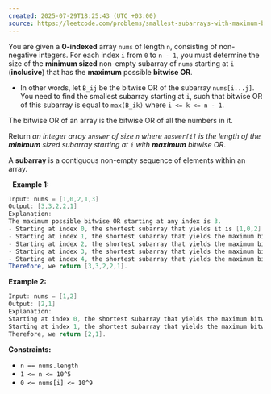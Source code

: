 ```yaml
---
created: 2025-07-29T18:25:43 (UTC +03:00)
source: https://leetcode.com/problems/smallest-subarrays-with-maximum-bitwise-or/description/?envType=daily-question&envId=2025-07-29
---
```

You are given a **0-indexed** array `nums` of length `n`, consisting of non-negative integers. For each index `i` from `0` to `n - 1`, you must determine the size of the **minimum sized** non-empty subarray of `nums` starting at `i` (**inclusive**) that has the **maximum** possible **bitwise OR**.

 * In other words, let `B_ij` be the bitwise OR of the subarray `nums[i...j]`. You need to find the smallest subarray starting at `i`, such that bitwise OR of this subarray is equal to `max(B_ik)` where `i <= k <= n - 1`.

The bitwise OR of an array is the bitwise OR of all the numbers in it.

Return *an integer array `answer` of size `n` where `answer[i]` is the length of the **minimum** sized subarray starting at `i` with **maximum** bitwise OR*.

A **subarray** is a contiguous non-empty sequence of elements within an array.

 
**Example 1:**

``` Java
Input: nums = [1,0,2,1,3]
Output: [3,3,2,2,1]
Explanation:
The maximum possible bitwise OR starting at any index is 3. 
- Starting at index 0, the shortest subarray that yields it is [1,0,2].
- Starting at index 1, the shortest subarray that yields the maximum bitwise OR is [0,2,1].
- Starting at index 2, the shortest subarray that yields the maximum bitwise OR is [2,1].
- Starting at index 3, the shortest subarray that yields the maximum bitwise OR is [1,3].
- Starting at index 4, the shortest subarray that yields the maximum bitwise OR is [3].
Therefore, we return [3,3,2,2,1]. 
```


**Example 2:**

``` Java
Input: nums = [1,2]
Output: [2,1]
Explanation:
Starting at index 0, the shortest subarray that yields the maximum bitwise OR is of length 2.
Starting at index 1, the shortest subarray that yields the maximum bitwise OR is of length 1.
Therefore, we return [2,1].
```


**Constraints:**

 * `n == nums.length`
 * `1 <= n <= 10^5`
 * `0 <= nums[i] <= 10^9`
